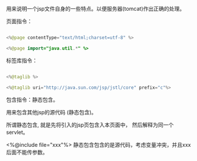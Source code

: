 用来说明一个jsp文件自身的一些特点。以便服务器(tomcat)作出正确的处理。
页面指令：
```java  
<%@page contentType="text/html;charset=utf-8" %> 
<%@page import="java.util.*" %> 
```
标签库指令：
```java  
<%@taglib %>  
<%@taglib uri="http://java.sun.com/jsp/jstl/core" prefix="c"%>
```
包含指令：静态包含。
用来包含其他jsp的源代码 (静态包含)。
所谓静态包含, 就是先将引入的jsp页包含入本页面中， 然后解释为同一个servlet。
<%@include file="xxx"%> 静态包含包含的是源代码，考虑变量冲突，并且xxx后面不能传参数。